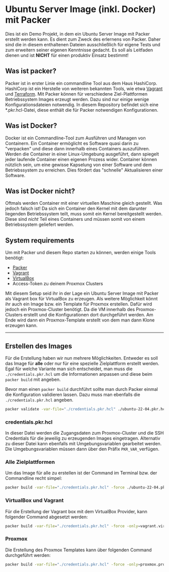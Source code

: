 # Ubuntu Server Image (inkl. Docker) mit Packer

Dies ist ein Demo Projekt, in dem ein Ubuntu Server Image mit Packer erstellt werden kann.
Es dient zum Zweck des erlernens von Packer. Daher sind die in diesem enthaltenen Dateien ausschließlich für eigene Tests und zum erweitern seiner eigenen Kenntnisse gedacht.
Es soll als Leitfaden dienen und ist **NICHT** für einen produktiv Einsatz bestimmt!

## Was ist packer?
Packer ist in erster Linie ein commandline Tool aus dem Haus HashiCorp. HashiCorp ist ein Herstelle von weiteren bekannten Tools, wie etwa [Vagrant](https://www.vagrantup.com/) und [Terraform](https://www.terraform.io/). 
Mit Packer können für verschiedene Ziel-Plattformen Betriebssystem Images erzeugt werden.
Dazu sind nur einige wenige Konfigurationsdateien notwendig.
In diesem Repository befindet sich eine *.pkr.hcl-Datei, diese enthält die für Packer notwendigen Konfigurationen.

## Was ist Docker?
Docker ist ein Commandline-Tool zum Ausführen und Managen von Containern. Ein Container ermöglicht es Software quasi darin zu "verpacken" und diese dann innerhalb eines Containers auszuführen.
Werden die Container in einer Linux-Umgebung ausgeführt, dann spiegelt jeder laufende Container einen eigenen Prozess wider.
Container können nützlich sein, um eine gewisse Kapselung von einer Software und dem Betriebssystem zu erreichen. Dies fördert das "schnelle" Aktualisieren einer Software.

## Was ist Docker nicht?
Oftmals werden Container mit einer virtuellen Maschine gleich gestellt. Was jedoch falsch ist!
Da sich ein Container den Kernel mit dem darunter liegenden Betriebssystem teilt, muss somit ein Kernel bereitgestellt werden.
Diese sind *nicht* Teil eines Containers und müssen somit von einem Betriebssystem geliefert werden.

## System requirements
Um mit Packer und diesem Repo starten zu können, werden einige Tools benötigt:
* [Packer](https://www.packer.io/)
* [Vagrant](https://www.vagrantup.com/)
* [VirtualBox](https://www.virtualbox.org/)
* Access-Token zu deinem Proxmox Clusters

Mit diesem Setup seid ihr in der Lage ein Ubuntu Server Image mit Packer als Vagrant box für VirtualBox zu erzeugen.
Als weitere Möglichkeit könnt ihr auch ein Image bzw. ein Template für Proxmox erstellen. Dafür wird jedoch ein Proxmox-Cluster benötigt. Da die VM innerhalb des Proxmox-Clusters erstellt und die Konfigurationen dort durchgeführt werden. Am Ende wird dann ein Proxmox-Template erstellt von dem man dann Klone erzeugen kann.

---

## Erstellen des Images
Für die Erstellung haben wir nun mehrere Möglichkeiten. Entweder es soll das Image für **alle** oder nur für eine spezielle Zielplattform erstellt werden.
Egal für welche Variante man sich entscheidet, man muss die ```./credentials.pkr.hcl``` um die Informationen anpassen und diese beim  ```packer build``` mit angeben.

Bevor man einen ```packer build``` durchführt sollte man durch Packer einmal die Konfiguration validieren lassen. Dazu muss man ebenfalls die ```./credentials.pkr.hcl``` angeben.

```bash
packer validate -var-file="./credentials.pkr.hcl" ./ubuntu-22-04.pkr.hcl
```
### credentials.pkr.hcl
In dieser Datei werden die Zugangsdaten zum Proxmox-Cluster und die SSH Credentials für die jeweilig zu erzeugenden Images eingetragen.
Alternativ zu dieser Datei kann ebenfalls mit Umgebungsvariablen gearbeitet werden. Die Umgebungsvariablen müssen dann über den Präfix ```PKR_VAR_```verfügen.

### Alle Zielplattformen
Um das Image für alle zu erstellen ist der Command im Terminal bzw. der Commandline recht simpel:
```bash
packer build -var-file="./credentials.pkr.hcl" -force ./ubuntu-22-04.pkr.hcl
```

### VirtualBox und Vagrant
Für die Erstellung der Vagrant box mit dem VirtualBox Provider, kann folgender Command abgesetzt werden:
```bash
packer build -var-file="./credentials.pkr.hcl" -force -only=vagrant.virtualbox-iso.ubuntu-server ./ubuntu-22-04.pkr.hcl
```
### Proxmox
Die Erstellung des Proxmox Templates kann über folgenden Command durchgeführt werden:
```bash
packer build -var-file="./credentials.pkr.hcl" -force -only=proxmox.proxmox-iso.ubuntu-server ./ubuntu-22-04.pkr.hcl
```